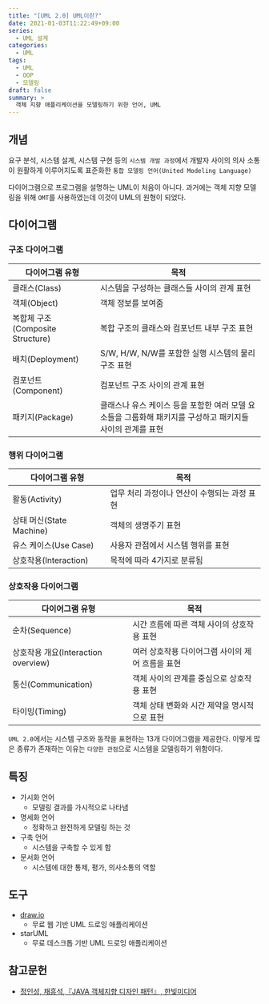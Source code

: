 ```yaml
---
title: "[UML 2.0] UML이란?"
date: 2021-01-03T11:22:49+09:00
series:
  - UML 설계
categories:
  - UML
tags:
  - UML
  - OOP
  - 모델링
draft: false
summary: >
  객체 지향 애플리케이션을 모델링하기 위한 언어, UML
---
```


개념
---

요구 분석, 시스템 설계, 시스템 구현 등의 `시스템 개발 과정`에서 개발자 사이의 의사 소통이 원활하게 이루어지도록 표준화한 `통합 모델링 언어(United Modeling Language)`

다이어그램으로 프로그램을 설명하는 UML이 처음이 아니다. 과거에는 객체 지향 모델링을 위해 `OMT`를 사용하였는데 이것이 UML의 원형이 되었다.

다이어그램
---

### 구조 다이어그램

| 다이어그램 유형 | 목적 |
|----------------|------|
| 클래스(Class) | 시스템을 구성하는 클래스들 사이의 관계 표현 |
| 객체(Object) | 객체 정보를 보여줌 |
| 복합체 구조(Composite Structure) | 복합 구조의 클래스와 컴포넌트 내부 구조 표현 |
| 배치(Deployment) | S/W, H/W, N/W를 포함한 실행 시스템의 물리 구조 표현 |
| 컴포넌트(Component) | 컴포넌트 구조 사이의 관계 표현 |
| 패키지(Package) | 클래스나 유스 케이스 등을 포함한 여러 모델 요소들을 그룹화해 패키지를 구성하고 패키지들 사이의 관계를 표현 |

### 행위 다이어그램

| 다이어그램 유형 | 목적 |
|----------------|------|
| 활동(Activity) | 업무 처리 과정이나 연산이 수행되는 과정 표현 |
| 상태 머신(State Machine) | 객체의 생명주기 표현 |
| 유스 케이스(Use Case) | 사용자 관점에서 시스템 행위를 표현 |
| 상호작용(Interaction) | 목적에 따라 4가지로 분류됨 |

### 상호작용 다이어그램

| 다이어그램 유형 | 목적 |
|----------------|------|
| 순차(Sequence) | 시간 흐름에 따른 객체 사이의 상호작용 표현 |
| 상호작용 개요(Interaction overview) | 여러 상호작용 다이어그램 사이의 제어 흐름을 표현 |
| 통신(Communication) | 객체 사이의 관계를 중심으로 상호작용 표현 |
| 타이밍(Timing) | 객체 상태 변화와 시간 제약을 명시적으로 표현 |

`UML 2.0`에서는 시스템 구조와 동작을 표현하는 13개 다이어그램을 제공한다. 이렇게 많은 종류가 존재하는 이유는 `다양한 관점`으로 시스템을 모델링하기 위함이다.

특징
---

- 가시화 언어
  - 모델링 결과를 가시적으로 나타냄 
- 명세화 언어
  - 정확하고 완전하게 모델링 하는 것
- 구축 언어
  - 시스템을 구축할 수 있게 함
- 문서화 언어
  - 시스템에 대한 통제, 평가, 의사소통의 역할

도구
---

- [draw.io](http://www.draw.io)
  - 무료 웹 기반 UML 드로잉 애플리케이션
- starUML
  - 무료 데스크톱 기반 UML 드로잉 애플리케이션

참고문헌
---

- [정인성, 채흥석,『JAVA 객체지향 디자인 패턴』, 한빛미디어](http://www.yes24.com/Product/Goods/12501269)
